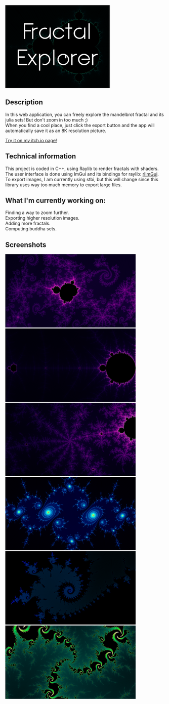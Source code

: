 <img src="FractalExplorer/Screenshots/coverImage.png" alt="coverImage" width="330"/>

## Description

In this web application, you can freely explore the mandelbrot fractal and its julia sets! But don't zoom in too much ;) <br>
When you find a cool place, just click the export button and the app will automatically save it as an 8K resolution picture.

[Try it on my itch.io page!](https://vynokris.itch.io/fractal-explorer)


## Technical information

This project is coded in C++, using Raylib to render fractals with shaders. <br>
The user interface is done using ImGui and its bindings for raylib: [rlImGui](https://github.com/raylib-extras/rlImGui). <br>
To export images, I am currently using stbi, but this will change since this library uses way too much memory to export large files.


## What I'm currently working on:

Finding a way to zoom further. <br>
Exporting higher resolution images. <br>
Adding more fractals. <br>
Computing buddha sets.


## Screenshots

<img src="FractalExplorer/Screenshots/fractal0.png" alt="fractal0" width="412"/> <img src="FractalExplorer/Screenshots/fractal1.png" alt="fractal1" width="412"/>
<img src="FractalExplorer/Screenshots/fractal2.png" alt="fractal2" width="412"/> <img src="FractalExplorer/Screenshots/fractal3.png" alt="fractal3" width="412"/>
<img src="FractalExplorer/Screenshots/fractal4.png" alt="fractal4" width="412"/> <img src="FractalExplorer/Screenshots/fractal5.png" alt="fractal5" width="412"/>
